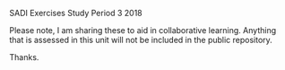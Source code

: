 SADI Exercises Study Period 3 2018

Please note, I am sharing these to aid in collaborative learning. Anything that is assessed in this unit will not be included in the public repository.

Thanks.

